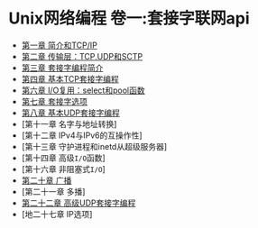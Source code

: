 # Unix网络编程 卷一:套接字联网api
- [第一章 简介和TCP/IP](chapter1.md)
- [第二章 传输层：TCP,UDP和SCTP](chapter2.md)
- [第三章 套接字编程简介](chapter3.md)
- [第四章 基本TCP套接字编程](chapter4.md)
- [第六章 I/O复用：select和pool函数](chapter6.md)
- [第七章 套接字选项](chapter7.md)
- [第八章 基本UDP套接字编程](chapter8.md)
- [第十一章 名字与地址转换]
- [第十二章 IPv4与IPv6的互操作性]
- [第十三章 守护进程和inetd从超级服务器]
- [第十四章 高级`I/O`函数]
- [第十六章 非阻塞式`I/O`]
- [第二十章 广播](chapter20.md)
- [第二十一章 多播]
- [第二十二章 高级UDP套接字编程](chapter22.md)
- [地二十七章 IP选项]

